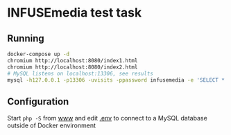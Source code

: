 # INFUSEmedia test task

## Running 

```sh
docker-compose up -d 
chromium http://localhost:8080/index1.html
chromium http://localhost:8080/index2.html
# MySQL listens on localhost:13306, see results
mysql -h127.0.0.1 -p13306 -uvisits -ppassword infusemedia -e 'SELECT * FROM visits'
```

## Configuration

Start `php -S` from [www](www) and edit [.env](.env) to connect to a MySQL database outside of Docker environment